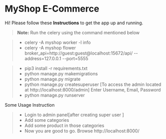 # MyShop E-Commerce

Hi! Please follow these **Instructions** to get the app up and running. 

> **Note:** Run the celery using the command mentioned below

>* celery -A myshop worker -l info
>* celery -A myshop flower broker_api=http://guest:guest@localhost:15672/api/ --address=127.0.0.1 --port=5555



>* pip3 install -r requirements.txt
>* python manage.py makemigrations
>* python manage.py migrate
>* python manage.py createsuperuser [To access the admin located at http://localhost:8000/admin]
		Enter Username, Email, Password
>* python manage.py runserver


Some Usage Instruction

>* Login to admin panel[after creating super user ]
>* Add some categories
>* Add some product in those categories
>* Now you are good to go. Browse http://localhost:8000/ 